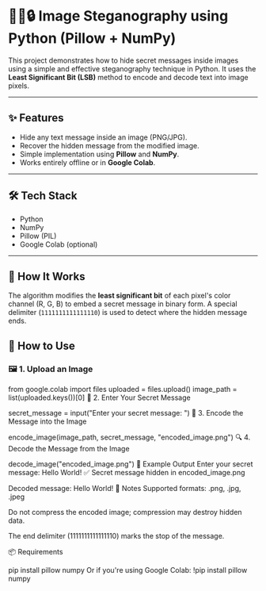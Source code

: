 # 🕵️‍♂️🔒 Image Steganography using Python (Pillow + NumPy)

This project demonstrates how to hide secret messages inside images using a simple and effective steganography technique in Python. It uses the **Least Significant Bit (LSB)** method to encode and decode text into image pixels.

---

## ✨ Features

- Hide any text message inside an image (PNG/JPG).
- Recover the hidden message from the modified image.
- Simple implementation using **Pillow** and **NumPy**.
- Works entirely offline or in **Google Colab**.

---

## 🛠️ Tech Stack

- Python
- NumPy
- Pillow (PIL)
- Google Colab (optional)

---

## 🧠 How It Works

The algorithm modifies the **least significant bit** of each pixel's color channel (R, G, B) to embed a secret message in binary form. A special delimiter (`1111111111111110`) is used to detect where the hidden message ends.


## 🔧 How to Use

### 🖼️ 1. Upload an Image

from google.colab import files
uploaded = files.upload()
image_path = list(uploaded.keys())[0]
🔐 2. Enter Your Secret Message

secret_message = input("Enter your secret message: ")
🧬 3. Encode the Message into the Image

encode_image(image_path, secret_message, "encoded_image.png")
🔍 4. Decode the Message from the Image

decode_image("encoded_image.png")
🧪 Example Output
Enter your secret message: Hello World!
✅ Secret message hidden in encoded_image.png

Decoded message: Hello World!
📸 Notes
Supported formats: .png, .jpg, .jpeg

Do not compress the encoded image; compression may destroy hidden data.

The end delimiter (1111111111111110) marks the stop of the message.

📦 Requirements

pip install pillow numpy
Or if you're using Google Colab:
!pip install pillow numpy
